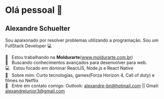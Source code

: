# Olá pessoal 👋



## Alexandre Schuelter

Sou apaixonado por resolver problemas utilizando a programação.
Sou um FullStack Developer :computer:

 :rocket:  &nbsp; Estou trabalhando na **Moldurarte**(www.moldurarte.com.br)
 <br/> :purple_heart: &nbsp; Buscando conhecimentos avançados para desenvolver para web.
 <br/> :computer: &nbsp; Estou focado em dominar ReactJS, Node.js e React Native 
 <br/> 💬  &nbsp; Sobre mim: Curto tecnologias, games(Forza Horizon 4, Call of duty) e filmes no Netflix
 <br/> :email: &nbsp; Entre em contato comigo: Outlook: alexandre-bn@hotmail.com || Gmail: alexandrejunior3@gmail.com
